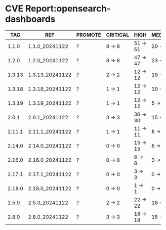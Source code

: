 # CVE Report:opensearch-dashboards
|  TAG   |       REF       | PROMOTE | CRITICAL |   HIGH   |  MEDIUM  |  LOW   | UNKNOWN |
|--------|-----------------|---------|----------|----------|----------|--------|---------|
| 1.1.0  | 1.1.0_20241122  | ?       | 8 -> 8   | 51 -> 51 | 20 -> 18 | 6 -> 6 | 0 -> 0  |
| 1.2.0  | 1.2.0_20241122  | ?       | 8 -> 8   | 47 -> 47 | 23 -> 21 | 6 -> 6 | 0 -> 0  |
| 1.3.13 | 1.3.13_20241122 | ?       | 2 -> 2   | 12 -> 12 | 10 -> 8  | 4 -> 4 | 0 -> 0  |
| 1.3.18 | 1.3.18_20241122 | ?       | 1 -> 1   | 12 -> 12 | 10 -> 8  | 3 -> 3 | 0 -> 0  |
| 1.3.19 | 1.3.19_20241122 | ?       | 1 -> 1   | 12 -> 12 | 5 -> 5   | 3 -> 3 | 0 -> 0  |
| 2.0.1  | 2.0.1_20241122  | ?       | 3 -> 3   | 30 -> 30 | 15 -> 13 | 3 -> 3 | 0 -> 0  |
| 2.11.1 | 2.11.1_20241122 | ?       | 1 -> 1   | 11 -> 11 | 8 -> 6   | 1 -> 1 | 0 -> 0  |
| 2.14.0 | 2.14.0_20241122 | ?       | 0 -> 0   | 15 -> 15 | 6 -> 4   | 1 -> 1 | 0 -> 0  |
| 2.16.0 | 2.16.0_20241122 | ?       | 0 -> 0   | 8 -> 8   | 3 -> 1   | 1 -> 1 | 0 -> 0  |
| 2.17.1 | 2.17.1_20241122 | ?       | 0 -> 0   | 3 -> 3   | 0 -> 0   | 1 -> 1 | 0 -> 0  |
| 2.18.0 | 2.18.0_20241122 | ?       | 0 -> 0   | 1 -> 1   | 0 -> 0   | 1 -> 1 | 0 -> 0  |
| 2.5.0  | 2.5.0_20241122  | ?       | 2 -> 2   | 22 -> 22 | 18 -> 16 | 1 -> 1 | 0 -> 0  |
| 2.8.0  | 2.8.0_20241122  | ?       | 3 -> 3   | 18 -> 18 | 15 -> 13 | 3 -> 3 | 0 -> 0  |
